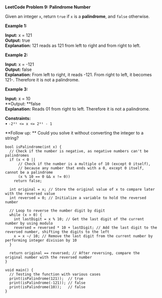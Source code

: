 **LeetCode Problem 9: Palindrome Number**

Given an integer `x`, return `true` if `x` is a **palindrome**, and `false` otherwise.



**Example 1:** <br>

**Input:** x = 121 <br>
**Output:** true <br>
**Explanation:** 121 reads as 121 from left to right and from right to left.



**Example 2:** <br>

**Input:** x = -121 <br>
**Output:** false <br>
**Explanation:** From left to right, it reads -121. From right to left, it becomes 121-. Therefore it is not a palindrome.



**Example 3:** <br>

**Input:** x = 10 <br>
**Output: **false <br>
**Explanation:** Reads 01 from right to left. Therefore it is not a palindrome.

**Constraints:** <br>
• `-2³¹ <= x <= 2³¹ - 1`

**Follow up: ** Could you solve it without converting the integer to a string?
```
bool isPalindrome(int x) {
  // Check if the number is negative, as negative numbers can't be palindromes
  if (x < 0 || 
      // Check if the number is a multiple of 10 (except 0 itself),
      // because any number that ends with a 0, except 0 itself, cannot be a palindrome
      (x % 10 == 0 && x != 0)) 
    return false;

  int original = x; // Store the original value of x to compare later with the reversed value
  int reversed = 0; // Initialize a variable to hold the reversed number

  // Loop to reverse the number digit by digit
  while (x > 0) {
    int lastDigit = x % 10; // Get the last digit of the current number by using modulo
    reversed = reversed * 10 + lastDigit; // Add the last digit to the reversed number, shifting the digits to the left
    x = x ~/ 10; // Remove the last digit from the current number by performing integer division by 10
  }

  return original == reversed; // After reversing, compare the original number with the reversed number
}

void main() {
  // Testing the function with various cases
  print(isPalindrome(121));  // true
  print(isPalindrome(-121)); // false
  print(isPalindrome(10));   // false
}
```

